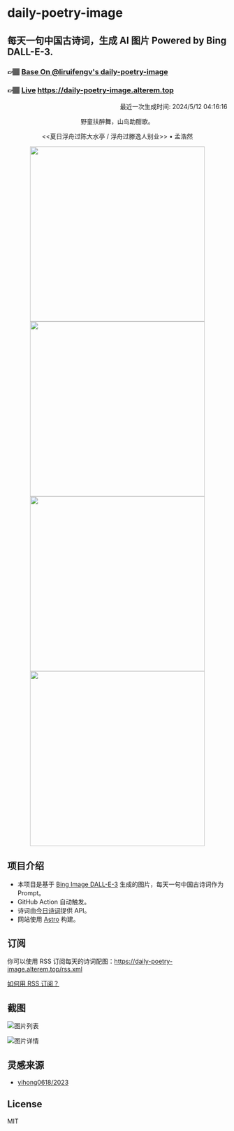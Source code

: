 
# daily-poetry-image

## 每天一句中国古诗词，生成 AI 图片 Powered by Bing DALL-E-3.

### 👉🏽 [Base On @liruifengv's daily-poetry-image](https://github.com/liruifengv/daily-poetry-image)

### 👉🏽 [Live](https://daily-poetry-image.alterem.top/) https://daily-poetry-image.alterem.top

<p align="right">
  最近一次生成时间: 2024/5/12 04:16:16
</p>
<p align="center">
野童扶醉舞，山鸟助酣歌。
</p>
<p align="center">
<<夏日浮舟过陈大水亭 / 浮舟过滕逸人别业>> • 孟浩然
</p>
<p align="center">
<img src="https://tse3.mm.bing.net/th/id/OIG1.pgdQRzvOvRtTOhma.QFc" height="400" width="400" />
<img src="https://tse4.mm.bing.net/th/id/OIG1.3UyDRhoC2Jt8oi9s9a.r" height="400" width="400" />
<img src="https://tse1.mm.bing.net/th/id/OIG1.3Smuvst7Mc15RDVfo9Xz" height="400" width="400" />
<img src="https://tse3.mm.bing.net/th/id/OIG1.2.wlXMb2ZAoBNJeb2DIv" height="400" width="400" />
</p>

## 项目介绍

-   本项目是基于 [Bing Image DALL-E-3](https://www.bing.com/images/create) 生成的图片，每天一句中国古诗词作为 Prompt。
-   GitHub Action 自动触发。
-   诗词由[今日诗词](https://www.jinrishici.com/)提供 API。
-   网站使用 [Astro](https://astro.build) 构建。

## 订阅

你可以使用 RSS 订阅每天的诗词配图：https://daily-poetry-image.alterem.top/rss.xml

[如何用 RSS 订阅？](https://zhuanlan.zhihu.com/p/55026716)

## 截图

![图片列表](./screenshots/Snipaste_2023-12-28_21-00-26.png)

![图片详情](./screenshots/Snipaste_2023-12-28_21-00-53.png)

## 灵感来源

-   [yihong0618/2023](https://github.com/yihong0618/2023)

## License

MIT

